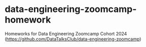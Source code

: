 # data-engineering-zoomcamp-homework

Homeworks for Data Engineering Zoomcamp Cohort 2024 (https://github.com/DataTalksClub/data-engineering-zoomcamp)
